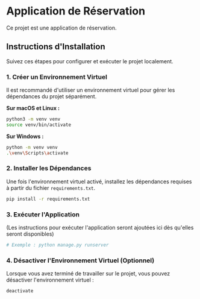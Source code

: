 # Application de Réservation

Ce projet est une application de réservation.

## Instructions d'Installation

Suivez ces étapes pour configurer et exécuter le projet localement.

### 1. Créer un Environnement Virtuel

Il est recommandé d'utiliser un environnement virtuel pour gérer les dépendances du projet séparément.

**Sur macOS et Linux :**

```bash
python3 -m venv venv
source venv/bin/activate
```

**Sur Windows :**

```bash
python -m venv venv
.\venv\Scripts\activate
```

### 2. Installer les Dépendances

Une fois l'environnement virtuel activé, installez les dépendances requises à partir du fichier `requirements.txt`.

```bash
pip install -r requirements.txt
```

### 3. Exécuter l'Application

(Les instructions pour exécuter l'application seront ajoutées ici dès qu'elles seront disponibles)

```bash
# Exemple : python manage.py runserver
```

### 4. Désactiver l'Environnement Virtuel (Optionnel)

Lorsque vous avez terminé de travailler sur le projet, vous pouvez désactiver l'environnement virtuel :

```bash
deactivate
``` 